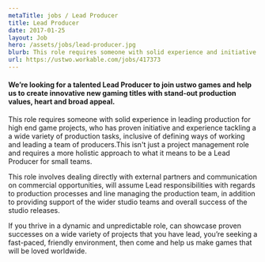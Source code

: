 ```yaml
---
metaTitle: jobs / Lead Producer
title: Lead Producer
date: 2017-01-25
layout: Job
hero: /assets/jobs/lead-producer.jpg
blurb: This role requires someone with solid experience and initiative who has experience tackling a wide range of tasks.
url: https://ustwo.workable.com/jobs/417373
---
```


<div class="content-box squashed">

#### We’re looking for a talented Lead Producer to join ustwo games and help us to create innovative new gaming titles with stand-out production values, heart and broad appeal.

This role requires someone with solid experience in leading production for high end game projects, who has proven initiative and experience tackling a a wide variety of production tasks, inclusive of defining ways of working and leading a team of producers.This isn't just a project management role and requires a more holistic approach to what it means to be a Lead Producer for small teams.

This role involves dealing directly with external partners and communication on commercial opportunities, will assume Lead responsibilities with regards to production processes and line managing the production team, in addition to providing support of the wider studio teams and overall success of the studio releases.

If you thrive in a dynamic and unpredictable role, can showcase proven successes on a wide variety of projects that you have lead, you’re seeking a fast-paced, friendly environment, then come and help us make games that will be loved worldwide.

</div>
